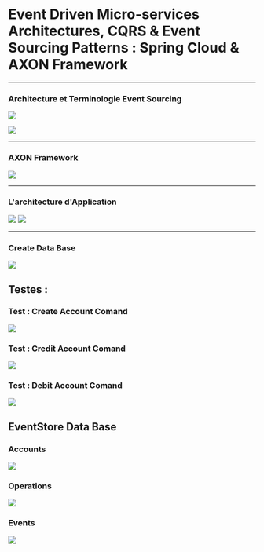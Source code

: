 <h1>Event Driven Micro-services Architectures, CQRS & Event Sourcing Patterns : Spring Cloud & AXON Framework</h1>
<hr>
<h3>Architecture et Terminologie Event Sourcing</h3>
<img src="captures/Capture2.png"></img>

<img src="captures/Capture3.png"></img>
<hr>
<h3>AXON Framework</h3>
<img src="captures/Capture4.png"></img>
<hr>
<h3>L'architecture d'Application</h3>
<img src="captures/Capture5.png"></img>
<img src="captures/Capture6.png"></img>
<hr>
<h3>Create Data Base</h3>
<img src="captures/Capture1.png"></img>
<h2>Testes : </h2>
<h3>Test : Create Account Comand</h3>
<img src="captures/Capture7.png"></img>
<h3>Test : Credit Account Comand</h3>
<img src="captures/Capture8.png"></img>
<h3>Test : Debit Account Comand</h3>
<img src="captures/Capture9 .png"></img>
<h2>EventStore Data Base</h2>
<h3>Accounts</h3>
<img src="captures/Capture10.png"></img>
<h3>Operations</h3>
<img src="captures/Capture11.png"></img>
<h3>Events</h3>
<img src="captures/Capture12.png"></img>


